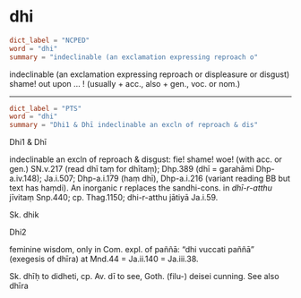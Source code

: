 # dhi

``` toml
dict_label = "NCPED"
word = "dhi"
summary = "indeclinable (an exclamation expressing reproach o"
```

indeclinable (an exclamation expressing reproach or displeasure or disgust) shame! out upon … ! (usually \+ acc., also \+ gen., voc. or nom.)

--------------------

``` toml
dict_label = "PTS"
word = "dhi"
summary = "Dhi1 & Dhī indeclinable an excln of reproach & dis"
```

Dhi1 & Dhī

indeclinable an excln of reproach & disgust: fie! shame! woe! (with acc. or gen.) SN.v.217 (read dhī taṃ for dhītaṃ); Dhp.389 (dhī = garahāmi Dhp\-a.iv.148); Ja.i.507; Dhp\-a.i.179 (haṃ dhī), Dhp\-a.i.216 (variant reading BB but text has haṃdi). An inorganic r replaces the sandhi\-cons. in *dhī\-r\-atthu* jīvitaṃ Snp.440; cp. Thag.1150; dhi\-r\-atthu jātiyā Ja.i.59.

Sk. dhik

Dhi2

feminine wisdom, only in Com. expl. of paññā: “dhi vuccati paññā” (exegesis of dhīra) at Mnd.44 = Ja.ii.140 = Ja.iii.38.

Sk. dhīḥ to didheti, cp. Av. dī to see, Goth. (filu\-) deisei cunning. See also dhīra

